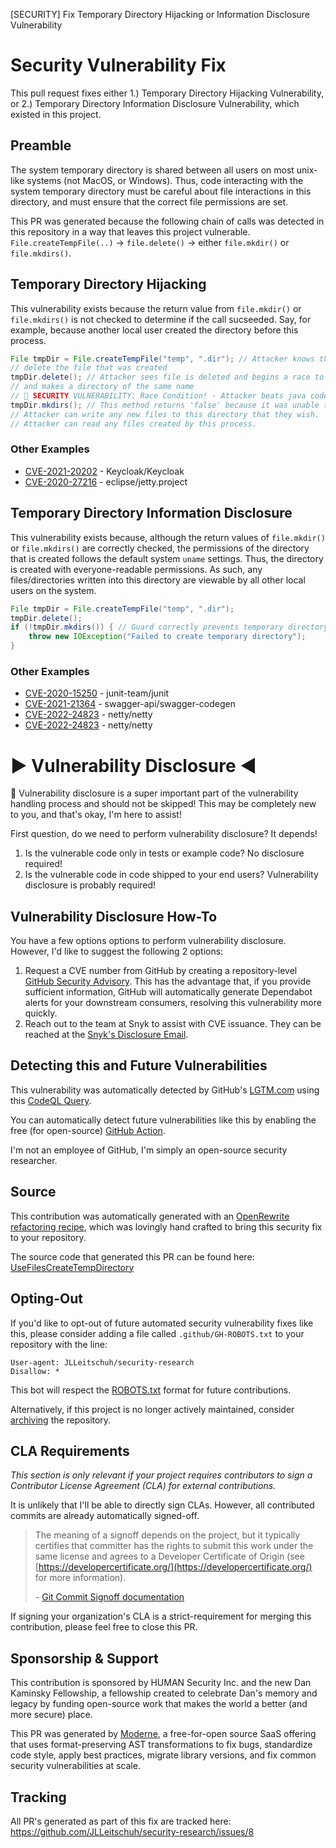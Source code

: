 [SECURITY] Fix Temporary Directory Hijacking or Information Disclosure Vulnerability

# Security Vulnerability Fix

This pull request fixes either 1.) Temporary Directory Hijacking Vulnerability, or 2.) Temporary Directory Information Disclosure Vulnerability, which existed in this project.

## Preamble

The system temporary directory is shared between all users on most unix-like systems (not MacOS, or Windows). Thus, code interacting with the system temporary directory must be careful about file interactions in this directory, and must ensure that the correct file permissions are set.

This PR was generated because the following chain of calls was detected in this repository in a way that leaves this project vulnerable.
`File.createTempFile(..)` -> `file.delete()` -> either `file.mkdir()` or `file.mkdirs()`.

## Temporary Directory Hijacking

This vulnerability exists because the return value from `file.mkdir()` or `file.mkdirs()` is not checked to determine if the call sucseeded. Say, for example, because another local user created the directory before this process.

```java
File tmpDir = File.createTempFile("temp", ".dir"); // Attacker knows the full path of the directory that will be later created
// delete the file that was created
tmpDir.delete(); // Attacker sees file is deleted and begins a race to create their own directory before the java code.
// and makes a directory of the same name
// 🏁 SECURITY VULNERABILITY: Race Condition! - Attacker beats java code and now owns this directory
tmpDir.mkdirs(); // This method returns 'false' because it was unable to create the directory. No exception is thrown.
// Attacker can write any new files to this directory that they wish.
// Attacker can read any files created by this process.
```

### Other Examples

 - [CVE-2021-20202](https://github.com/advisories/GHSA-6xp6-fmc8-pmmr) - Keycloak/Keycloak
 - [CVE-2020-27216](https://github.com/advisories/GHSA-g3wg-6mcf-8jj6) - eclipse/jetty.project

## Temporary Directory Information Disclosure

This vulnerability exists because, although the return values of `file.mkdir()` or `file.mkdirs()` are correctly checked, the permissions of the directory that is created follows the default system `uname` settings. Thus, the directory is created with everyone-readable permissions. As such, any files/directories written into this directory are viewable by all other local users on the system.

```java
File tmpDir = File.createTempFile("temp", ".dir");
tmpDir.delete();
if (!tmpDir.mkdirs()) { // Guard correctly prevents temporary directory hijacking, but directory contents are everyone-readable.
    throw new IOException("Failed to create temporary directory");
}
```

### Other Examples

 - [CVE-2020-15250](https://github.com/advisories/GHSA-269g-pwp5-87pp) - junit-team/junit
 - [CVE-2021-21364](https://github.com/advisories/GHSA-hpv8-9rq5-hq7w) - swagger-api/swagger-codegen
 - [CVE-2022-24823](https://github.com/advisories/GHSA-5mcr-gq6c-3hq2) - netty/netty
 - [CVE-2022-24823](https://github.com/advisories/GHSA-269q-hmxg-m83q) - netty/netty

# ▶️ Vulnerability Disclosure ◀️

👋 Vulnerability disclosure is a super important part of the vulnerability handling process and should not be skipped! This may be completely new to you, and that's okay, I'm here to assist!

First question, do we need to perform vulnerability disclosure? It depends!

 1. Is the vulnerable code only in tests or example code? No disclosure required!
 2. Is the vulnerable code in code shipped to your end users? Vulnerability disclosure is probably required!

## Vulnerability Disclosure How-To

You have a few options options to perform vulnerability disclosure. However, I'd like to suggest the following 2 options:

 1. Request a CVE number from GitHub by creating a repository-level [GitHub Security Advisory](https://docs.github.com/en/code-security/repository-security-advisories/creating-a-repository-security-advisory). This has the advantage that, if you provide sufficient information, GitHub will automatically generate Dependabot alerts for your downstream consumers, resolving this vulnerability more quickly.
 2. Reach out to the team at Snyk to assist with CVE issuance. They can be reached at the [Snyk's Disclosure Email](mailto:report@snyk.io).

## Detecting this and Future Vulnerabilities

This vulnerability was automatically detected by GitHub's [LGTM.com](https://lgtm.com) using this [CodeQL Query](https://lgtm.com/rules/1515014784717/).

You can automatically detect future vulnerabilities like this by enabling the free (for open-source) [GitHub Action](https://github.com/github/codeql-action).

I'm not an employee of GitHub, I'm simply an open-source security researcher.

## Source

This contribution was automatically generated with an [OpenRewrite](https://github.com/openrewrite/rewrite) [refactoring recipe](https://docs.openrewrite.org/), which was lovingly hand crafted to bring this security fix to your repository.

The source code that generated this PR can be found here:
[UseFilesCreateTempDirectory](https://github.com/openrewrite/rewrite-java-security/blob/main/src/main/java/org/openrewrite/java/security/UseFilesCreateTempDirectory.java)

## Opting-Out

If you'd like to opt-out of future automated security vulnerability fixes like this, please consider adding a file called
`.github/GH-ROBOTS.txt` to your repository with the line:

```
User-agent: JLLeitschuh/security-research
Disallow: *
```

This bot will respect the [ROBOTS.txt](https://moz.com/learn/seo/robotstxt) format for future contributions.

Alternatively, if this project is no longer actively maintained, consider [archiving](https://help.github.com/en/github/creating-cloning-and-archiving-repositories/about-archiving-repositories) the repository.

## CLA Requirements

_This section is only relevant if your project requires contributors to sign a Contributor License Agreement (CLA) for external contributions._

It is unlikely that I'll be able to directly sign CLAs. However, all contributed commits are already automatically signed-off.

> The meaning of a signoff depends on the project, but it typically certifies that committer has the rights to submit this work under the same license and agrees to a Developer Certificate of Origin 
> (see [https://developercertificate.org/](https://developercertificate.org/) for more information).
>
> \- [Git Commit Signoff documentation](https://developercertificate.org/)

If signing your organization's CLA is a strict-requirement for merging this contribution, please feel free to close this PR.

## Sponsorship & Support

This contribution is sponsored by HUMAN Security Inc. and the new Dan Kaminsky Fellowship, a fellowship created to celebrate Dan's memory and legacy by funding open-source work that makes the world a better (and more secure) place.

This PR was generated by [Moderne](https://www.moderne.io/), a free-for-open source SaaS offering that uses format-preserving AST transformations to fix bugs, standardize code style, apply best practices, migrate library versions, and fix common security vulnerabilities at scale.

## Tracking

All PR's generated as part of this fix are tracked here: https://github.com/JLLeitschuh/security-research/issues/8
